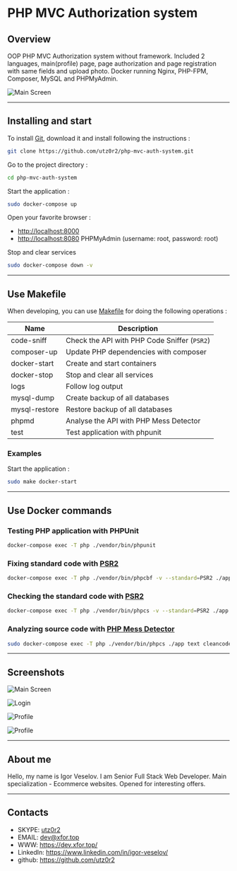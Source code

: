 # PHP MVC Authorization system

## Overview

OOP PHP MVC Authorization system without framework. Included 2 languages, main(profile) page, page authorization and page registration with same fields and upload photo.
Docker running Nginx, PHP-FPM, Composer, MySQL and PHPMyAdmin.

![Main Screen](https://raw.githubusercontent.com/utz0r2/php-mvc-auth-system/master/screenshots/main_screen.png)

___

## Installing and start 

To install [Git](http://git-scm.com/book/en/v2/Getting-Started-Installing-Git), download it and install following the instructions :

```sh
git clone https://github.com/utz0r2/php-mvc-auth-system.git
```

Go to the project directory :

```sh
cd php-mvc-auth-system
```

Start the application :

```sh
sudo docker-compose up
```

Open your favorite browser :

* [http://localhost:8000](http://localhost:8000/)
* [http://localhost:8080](http://localhost:8080/) PHPMyAdmin (username: root, password: root)

Stop and clear services

```sh
sudo docker-compose down -v
```

___

## Use Makefile

When developing, you can use [Makefile](https://en.wikipedia.org/wiki/Make_(software)) for doing the following operations :

| Name          | Description                                  |
|---------------|----------------------------------------------|
| code-sniff    | Check the API with PHP Code Sniffer (`PSR2`) |
| composer-up   | Update PHP dependencies with composer        |
| docker-start  | Create and start containers                  |
| docker-stop   | Stop and clear all services                  |
| logs          | Follow log output                            |
| mysql-dump    | Create backup of all databases               |
| mysql-restore | Restore backup of all databases              |
| phpmd         | Analyse the API with PHP Mess Detector       |
| test          | Test application with phpunit                |

### Examples

Start the application :

```sh
sudo make docker-start
```
___

## Use Docker commands

### Testing PHP application with PHPUnit

```sh
docker-compose exec -T php ./vendor/bin/phpunit
```

### Fixing standard code with [PSR2](http://www.php-fig.org/psr/psr-2/)

```sh
docker-compose exec -T php ./vendor/bin/phpcbf -v --standard=PSR2 ./app
```

### Checking the standard code with [PSR2](http://www.php-fig.org/psr/psr-2/)

```sh
docker-compose exec -T php ./vendor/bin/phpcs -v --standard=PSR2 ./app
```

### Analyzing source code with [PHP Mess Detector](https://phpmd.org/)

```sh
sudo docker-compose exec -T php ./vendor/bin/phpcs ./app text cleancode,codesize,controversial,design,naming,unusedcode
```

___

## Screenshots

![Main Screen](https://raw.githubusercontent.com/utz0r2/php-mvc-auth-system/master/screenshots/main_screen.png)

![Login](https://raw.githubusercontent.com/utz0r2/php-mvc-auth-system/master/screenshots/login.png)

![Profile](https://raw.githubusercontent.com/utz0r2/php-mvc-auth-system/master/screenshots/profile.png)

![Profile](https://raw.githubusercontent.com/utz0r2/php-mvc-auth-system/master/screenshots/registration.png)

___

## About me
Hello, my name is Igor Veselov. I am Senior Full Stack Web Developer. Main specialization - Ecommerce websites. Opened for interesting offers.

___

## Contacts
- SKYPE: [utz0r2](skype:utz0r2)
- EMAIL: [dev@xfor.top](mailto:dev@xfor.top)
- WWW: https://dev.xfor.top/
- LinkedIn: https://www.linkedin.com/in/igor-veselov/
- github: https://github.com/utz0r2





